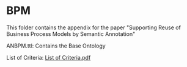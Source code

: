 # BPM

This folder contains the appendix for the paper "Supporting Reuse of Business Process Models by Semantic Annotation"

ANBPM.ttl: Contains the Base Ontology 

List of Criteria: 
[List of Criteria.pdf](https://github.com/Svarcinbah/BPM/files/11253107/List.of.Criteria.pdf)
